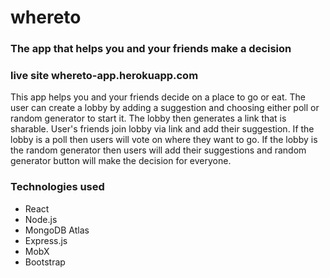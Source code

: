 # whereto

### The app that helps you and your friends make a decision

### live site whereto-app.herokuapp.com

This app helps you and your friends decide on a place to go or eat. The user can create a lobby by adding a suggestion and choosing either poll or random generator to start it. The lobby then generates a link that is sharable. User's friends join lobby via link and add their suggestion. If the lobby is a poll then users will vote on where they want to go. If the lobby is the random generator then users will add their suggestions and random generator button will make the decision for everyone.


### Technologies used
* React
* Node.js
* MongoDB Atlas
* Express.js
* MobX
* Bootstrap
